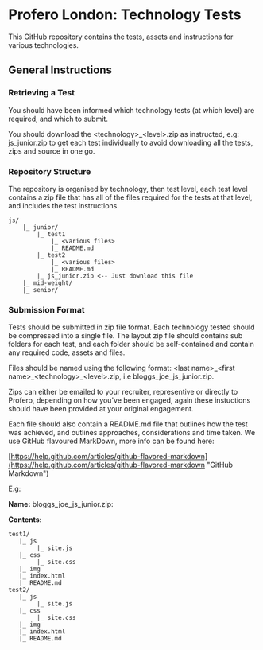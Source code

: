 # Profero London: Technology Tests #

This GitHub repository contains the tests, assets and instructions for various technologies.

## General Instructions ##

### Retrieving a Test ###

You should have been informed which technology tests (at which level) are required, and which to submit.

You should download the &lt;technology&gt;\_&lt;level&gt;.zip as instructed,
e.g: js\_junior.zip to get each test individually to avoid downloading all the tests, zips and source in one go.

### Repository Structure  ###

The repository is organised by technology, then test level, each test level contains a zip file that
has all of the files required for the tests at that level, and includes the test instructions. 

	js/
		|_ junior/
			|_ test1
				|_ <various files>
				|_ README.md
			|_ test2
				|_ <various files>
				|_ README.md
			|_ js_junior.zip <-- Just download this file
		|_ mid-weight/
		|_ senior/
			
### Submission Format ###

Tests should be submitted in zip file format. Each technology tested should be compressed 
into a single file. The layout zip file should contains sub folders for each test, and 
each folder should be self-contained and contain any required code, assets and files.

Files should be named using the following format: &lt;last name&gt;\_&lt;first name&gt;_&lt;technology&gt;\_&lt;level&gt;.zip, 
i.e bloggs\_joe\_js\_junior.zip.

Zips can either be emailed to your recruiter, representive or directly to Profero, depending 
on how you've been engaged, again these instuctions should have been provided at your original 
engagement.

Each file should also contain a README.md file that outlines how 
the test was achieved, and outlines approaches, considerations and time taken. 
We use GitHub flavoured MarkDown, more info can be found here:

[https://help.github.com/articles/github-flavored-markdown](https://help.github.com/articles/github-flavored-markdown "GitHub Markdown")

E.g:

**Name:** bloggs\_joe\_js\_junior.zip:

**Contents:**

	test1/
	   |_ js
	   		|_ site.js
	   |_ css
	   	   	|_ site.css 
	   |_ img
	   |_ index.html
	   |_ README.md
	test2/
	   |_ js
	   		|_ site.js
	   |_ css
	   	   	|_ site.css 
	   |_ img
	   |_ index.html
	   |_ README.md
	   
